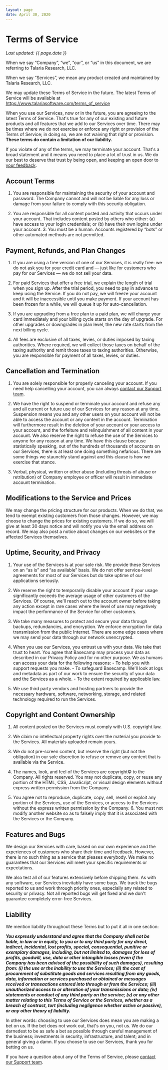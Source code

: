 ```yaml
---
layout: page
date: April 30, 2020
---
```


# Terms of Service

*Last updated: {{ page.date }}*

When we say “Company”, “we”, “our”, or “us” in this document, we are referring to Talaria Research, LLC.

When we say “Services”, we mean any product created and maintained by Talaria Research, LLC.

We may update these Terms of Service in the future. The latest Terms of Service will be available at https://www.talariasoftware.com/terms_of_service

When you use our Services, now or in the future, you are agreeing to the latest Terms of Service. That's true for any of our existing and future products and all features that we add to our Services over time. There may be times where we do not exercise or enforce any right or provision of the Terms of Service; in doing so, we are not waiving that right or provision. **These terms do contain a limitation of our liability.**

If you violate of any of the terms, we may terminate your account. That's a broad statement and it means you need to place a lot of trust in us. We do our best to deserve that trust by being open, and keeping an open door to [your feedback](mailto:help@talariasoftware.com).

## Account Terms

1. You are responsible for maintaining the security of your account and password. The Company cannot and will not be liable for any loss or damage from your failure to comply with this security obligation.

2. You are responsible for all content posted and activity that occurs under your account. That includes content posted by others who either: (a) have access to your login credentials; or (b) have their own logins under your account. 3. You must be a human. Accounts registered by “bots” or other automated methods are not permitted.

## Payment, Refunds, and Plan Changes

1. If you are using a free version of one of our Services, it is really free: we do not ask you for your credit card and — just like for customers who pay for
our Services — we do not sell your data.

2. For paid Services that offer a free trial, we explain the length of trial when you sign up. After the trial period, you need to pay in advance to keep using the Service. If you do not pay, we will freeze your account and it will be inaccessible until you make payment. If your account has been frozen for a while, we will queue it up for auto-cancellation.

3. If you are upgrading from a free plan to a paid plan, we will charge your card immediately and your billing cycle starts on the day of upgrade. For other upgrades or downgrades in plan level, the new rate starts from the next billing cycle.

4. All fees are exclusive of all taxes, levies, or duties imposed by taxing authorities. Where required, we will collect those taxes on behalf of the taxing authority and remit those taxes to taxing authorities. Otherwise, you are responsible for payment of all taxes, levies, or duties.

## Cancellation and Termination

1. You are solely responsible for properly canceling your account. If you need help cancelling your account, you can always [contact our Support team](mailto:help@talariasoftware.com).

2. We have the right to suspend or terminate
your account and refuse any and all current or future use of our Services for any reason at any time. Suspension means you and any other users on your account will not be able to access the account or any content in the account. Termination will furthermore result in the deletion of your account or your access to your account, and the forfeiture and relinquishment of all content in your account. We also reserve the right to refuse the use of the Services to anyone for any reason at any time. We have this clause because statistically speaking, out of the hundreds of thousands of accounts on our Services, there is at least one doing something nefarious. There are some things we staunchly stand against and this clause is how we exercise that stance.

3. Verbal, physical, written or other abuse (including threats of abuse or retribution) of Company employee or officer will result in immediate account termination.

## Modifications to the Service and Prices

 We may change the pricing structure for our products. When we do that, we tend to exempt existing customers from those changes. However, we may choose to change the prices for existing customers. If we do so, we will give at least 30 days notice and will notify you via the email address on record. We may also post a notice about changes on our websites or the affected Services themselves.

## Uptime, Security, and Privacy

1. Your use of the Services is at your sole risk. We provide these Services on an “as is” and “as available” basis. We do not offer service-level agreements for most of our Services but do take uptime of our applications seriously.

2. We reserve the right to temporarily disable your account if your usage significantly exceeds the average usage of other customers of the Services. Of course, we'll reach out to the account owner before taking any action except in rare cases where the level of use may negatively impact the performance of the Service for other customers.

3. We take many measures to protect and secure your data through backups, redundancies, and encryption. We enforce encryption for data transmission from the public Internet. There are some edge cases where we may send your data through our network unencrypted.

4. When you use our Services, you entrust us with your data. We take that trust to heart. You agree that Basecamp may process your data as described in our Privacy Policy and for no other purpose. We as humans can access your data for the following reasons: - To help you with support requests you make. - To safeguard Basecamp. We'll look at logs and metadata as part of our work to ensure the security of your data and the Services as a whole. - To the extent required by applicable law.

5. We use third party vendors and hosting partners to provide the necessary hardware, software, networking, storage, and related technology required to run the Services.

## Copyright and Content Ownership

1. All content posted on the Services must comply with U.S. copyright law.

2. We claim no intellectual property rights over the material you provide to the Services. All materials uploaded remain yours.

3. We do not pre-screen content, but reserve the right (but not the obligation) in our sole discretion to refuse or remove any content that is available via the Service.

4. The names, look, and feel of the Services are copyright© to the Company. All rights reserved. You may not duplicate, copy, or reuse any portion of the HTML, CSS, JavaScript, or visual design elements without express written permission from the Company.

5. You agree not to reproduce, duplicate, copy, sell, resell or exploit any portion of the Services, use of the Services, or access to the Services without the express written permission by the Company. 6. You must not modify another website so as to falsely imply that it is associated with the Services or the Company.

## Features and Bugs

We design our Services with care, based on our own experience and the experiences of customers who share their time and feedback. However, there is no such thing as a service that pleases everybody. We make no guarantees that our Services will meet your specific requirements or expectations.

We also test all of our features extensively before shipping them. As with any software, our Services inevitably have some bugs. We track the bugs reported to us and work through priority ones, especially any related to security or privacy. Not all reported bugs will get fixed and we don't guarantee completely error-free Services.

## Liability

We mention liability throughout these Terms but to put it all in one section:

***You expressly understand and agree that the Company shall not be liable, in law or in equity, to you or to any third party for any direct, indirect, incidental, lost profits, special, consequential, punitive or exemplary damages, including, but not limited to, damages for loss of profits, goodwill, use, data or other intangible losses (even if the Company has been advised of the possibility of such damages), resulting from: (i) the use or the inability to use the Services; (ii) the cost of procurement of substitute goods and services resulting from any goods, data, information or services purchased or obtained or messages received or transactions entered into through or from the Services; (iii) unauthorized access to or alteration of your transmissions or data; (iv) statements or conduct of any third party on the service; (v) or any other matter relating to this Terms of Service or the Services, whether as a breach of contract, tort (including negligence whether active or passive), or any other theory of liability.***

In other words: choosing to use our Services does mean you are making a bet on us. If the bet does not work out, that's on you, not us. We do our darnedest to be as safe a bet as possible through careful management of the business; investments in security, infrastructure, and talent; and in general giving a damn. If you choose to use our Services, thank you for betting on us.

If you have a question about any of the Terms of Service, please [contact our Support team](mailto:help@talariasoftware.com).
